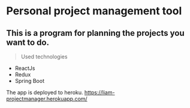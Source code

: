 # Personal project management tool 

 This is a program for planning the projects you want to do.
---
> Used technologies
- ReactJs
- Redux
- Spring Boot

The app is deployed to heroku.
https://liam-projectmanager.herokuapp.com/
